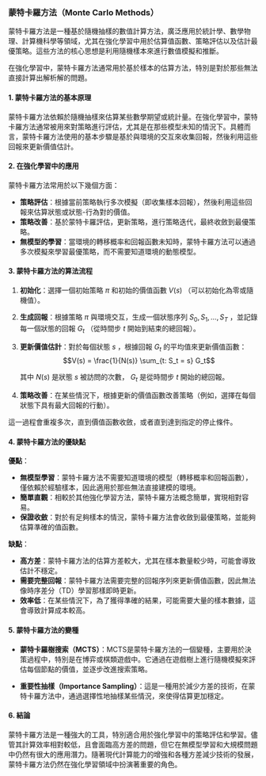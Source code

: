 ### 蒙特卡羅方法（Monte Carlo Methods）

蒙特卡羅方法是一種基於隨機抽樣的數值計算方法，廣泛應用於統計學、數學物理、計算機科學等領域，尤其在強化學習中用於估算值函數、策略評估以及估計最優策略。這些方法的核心思想是利用隨機樣本來進行數值模擬和推斷。

在強化學習中，蒙特卡羅方法通常用於基於樣本的估算方法，特別是對於那些無法直接計算出解析解的問題。

#### 1. 蒙特卡羅方法的基本原理

蒙特卡羅方法依賴於隨機抽樣來估算某些數學期望或統計量。在強化學習中，蒙特卡羅方法通常被用來對策略進行評估，尤其是在那些模型未知的情況下。具體而言，蒙特卡羅方法使用的基本步驟是基於與環境的交互來收集回報，然後利用這些回報來更新價值估計。

#### 2. 在強化學習中的應用

蒙特卡羅方法常用於以下幾個方面：

- **策略評估**：根據當前策略執行多次模擬（即收集樣本回報），然後利用這些回報來估算狀態或狀態-行為對的價值。
- **策略改善**：基於蒙特卡羅評估，更新策略，進行策略迭代，最終收斂到最優策略。
- **無模型的學習**：當環境的轉移概率和回報函數未知時，蒙特卡羅方法可以通過多次模擬來學習最優策略，而不需要知道環境的動態模型。

#### 3. 蒙特卡羅方法的算法流程

1. **初始化**：選擇一個初始策略  $`\pi`$  和初始的價值函數  $`V(s)`$ （可以初始化為零或隨機值）。
2. **生成回報**：根據策略  $`\pi`$  與環境交互，生成一個狀態序列  $`S_0, S_1, \ldots, S_T`$ ，並記錄每一個狀態的回報  $`G_t`$ （從時間步  $`t`$  開始到結束的總回報）。
3. **更新價值估計**：對於每個狀態  $`s`$ ，根據回報  $`G_t`$  的平均值來更新價值函數：
   $$V(s) = \frac{1}{N(s)} \sum_{t: S_t = s} G_t$$

   其中  $`N(s)`$  是狀態  $`s`$  被訪問的次數， $`G_t`$  是從時間步  $`t`$  開始的總回報。
4. **策略改善**：在某些情況下，根據更新的價值函數改善策略（例如，選擇在每個狀態下具有最大回報的行動）。

這一過程會重複多次，直到價值函數收斂，或者直到達到指定的停止條件。

#### 4. 蒙特卡羅方法的優缺點

**優點**：
- **無模型學習**：蒙特卡羅方法不需要知道環境的模型（轉移概率和回報函數），僅依賴於經驗樣本，因此適用於那些無法直接建模的環境。
- **簡單直觀**：相較於其他強化學習方法，蒙特卡羅方法概念簡單，實現相對容易。
- **保證收斂**：對於有足夠樣本的情況，蒙特卡羅方法會收斂到最優策略，並能夠估算準確的值函數。

**缺點**：
- **高方差**：蒙特卡羅方法的估算方差較大，尤其在樣本數量較少時，可能會導致估計不穩定。
- **需要完整回報**：蒙特卡羅方法需要完整的回報序列來更新價值函數，因此無法像時序差分（TD）學習那樣即時更新。
- **效率低**：在某些情況下，為了獲得準確的結果，可能需要大量的樣本數據，這會導致計算成本較高。

#### 5. 蒙特卡羅方法的變種

- **蒙特卡羅樹搜索（MCTS）**：MCTS是蒙特卡羅方法的一個變種，主要用於決策過程中，特別是在博弈或棋類遊戲中。它通過在遊戲樹上進行隨機模擬來評估每個節點的價值，並逐步改進搜索策略。
  
- **重要性抽樣（Importance Sampling）**：這是一種用於減少方差的技術，在蒙特卡羅方法中，通過選擇性地抽樣某些情況，來使得估算更加穩定。

#### 6. 結論

蒙特卡羅方法是一種強大的工具，特別適合用於強化學習中的策略評估和學習。儘管其計算效率相對較低，且會面臨高方差的問題，但它在無模型學習和大規模問題中仍然有很大的應用潛力。隨著現代計算能力的增強和各種方差減少技術的發展，蒙特卡羅方法仍然在強化學習領域中扮演著重要的角色。